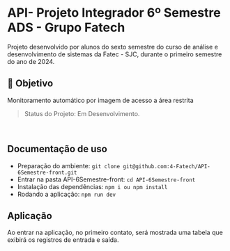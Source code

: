 ﻿# API- Projeto Integrador 6º Semestre ADS - Grupo Fatech

Projeto desenvolvido por alunos do sexto semestre do curso de análise e desenvolvimento de sistemas da Fatec - SJC, durante o primeiro semestre do ano de 2024.

## 🎯 Objetivo

<div style="text-align: justify">

Monitoramento automático por imagem de acesso a área restrita

<!-- <img src="docs/imagens/OBJETIVO.png" > -->

> Status do Projeto: Em Desenvolvimento.

</br>

</div>

## Documentação de uso

- Preparação do ambiente: ``` git clone git@github.com:4-Fatech/API-6Semestre-front.git ```
- Entrar na pasta API-6Semestre-front: ```cd API-6Semestre-front```
- Instalação das dependências: ``` npm i ou npm install ```
- Rodando a aplicação: ``` npm run dev ```

## Aplicação
Ao entrar na aplicação, no primeiro contato, será mostrada uma tabela que exibirá os registros de entrada e saída.
